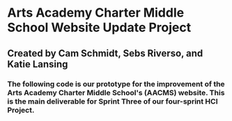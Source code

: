 # Arts Academy Charter Middle School Website Update Project
## Created by Cam Schmidt, Sebs Riverso, and Katie Lansing

### The following code is our prototype for the improvement of the Arts Academy Charter Middle School's (AACMS) website. This is the main deliverable for Sprint Three of our four-sprint HCI Project.
